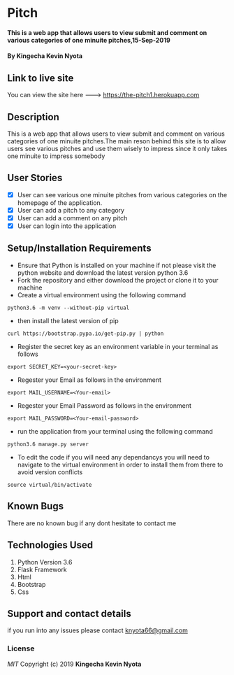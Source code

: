 # Pitch
####  This is a web app that allows users to view submit and comment on various categories of one minuite pitches,15-Sep-2019
#### By **Kingecha Kevin Nyota**
## Link to live site
You can view the site here ---> https://the-pitch1.herokuapp.com

## Description
This is a web app that allows users to view submit and comment on various categories of one minuite pitches.The main reson behind this site is to allow users see various pitches and use them wisely to impress since it only takes one minuite to impress somebody
## User Stories
- [x] User can see various one minuite pitches from various categories on the homepage of the application.
- [x] User can add a pitch to any category
- [x] User can add a comment on any pitch
- [x] User can login into the application 

## Setup/Installation Requirements
* Ensure that Python is installed on your machine if not please visit the python website and download the latest version python 3.6
* Fork the repository and either download the project or clone it to your machine
* Create a virtual environment using the following command
```
python3.6 -m venv --without-pip virtual
```
* then install the latest version of pip
```
curl https://bootstrap.pypa.io/get-pip.py | python
```
* Register the secret key as an environment variable in your terminal as follows
```
export SECRET_KEY=<your-secret-key>
```
* Regester your Email as follows in the environment
```
export MAIL_USERNAME=<Your-email>
```
* Regester your Email Password as follows in the environment
```
export MAIL_PASSWORD=<Your-email-password>
```
* run the application from your terminal using the following command
```
python3.6 manage.py server
```
* To edit the code if you will need any dependancys you will need to navigate to the virtual environment in order to install them from there to avoid version conflicts
```
source virtual/bin/activate
```
## Known Bugs
There are no known bug if any dont hesitate to contact me
## Technologies Used
1. Python Version 3.6
2. Flask Framework
3. Html
4. Bootstrap
5. Css
## Support and contact details
if you run into any issues please contact knyota66@gmail.com
### License
*MIT*
Copyright (c) 2019 **Kingecha Kevin Nyota**